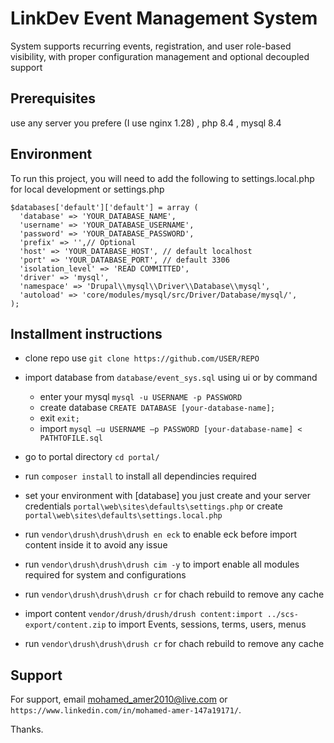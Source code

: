 
# LinkDev Event Management System

System supports recurring events, registration, and user role-based visibility, with proper configuration 
management and optional decoupled support

## Prerequisites
use any server you prefere (I use nginx 1.28) , php 8.4 , mysql 8.4

## Environment

To run this project, you will need to add the following to settings.local.php for local development or settings.php

```
$databases['default']['default'] = array (
  'database' => 'YOUR_DATABASE_NAME',
  'username' => 'YOUR_DATABASE_USERNAME',
  'password' => 'YOUR_DATABASE_PASSWORD',
  'prefix' => '',// Optional
  'host' => 'YOUR_DATABASE_HOST', // default localhost
  'port' => 'YOUR_DATABASE_PORT', // default 3306
  'isolation_level' => 'READ COMMITTED',
  'driver' => 'mysql',
  'namespace' => 'Drupal\\mysql\\Driver\\Database\\mysql',
  'autoload' => 'core/modules/mysql/src/Driver/Database/mysql/',
);
```

## Installment instructions

- clone repo use ` git clone https://github.com/USER/REPO `

- import database from `database/event_sys.sql` using ui or by command 
  - enter your mysql `mysql -u USERNAME -p PASSWORD` 
  - create database `CREATE DATABASE [your-database-name];`
  - exit `exit;`
  - import `mysql –u USERNAME –p PASSWORD [your-database-name] < PATHTOFILE.sql`

- go to portal directory `cd portal/`

- run `composer install` to install all dependincies required 

- set your environment with [database] you just create and your server credentials `portal\web\sites\defaults\settings.php` or create `portal\web\sites\defaults\settings.local.php`

- run `vendor\drush\drush\drush en eck` to enable eck before import content inside it to avoid any issue 

- run `vendor\drush\drush\drush cim -y` to import enable all modules required for system and configurations

- run `vendor\drush\drush\drush cr` for chach rebuild to remove any cache

- import content `vendor/drush/drush/drush content:import ../scs-export/content.zip` to import Events, sessions, terms, users, menus

- run `vendor\drush\drush\drush cr` for chach rebuild to remove any cache

## Support

For support, email mohamed_amer2010@live.com or `https://www.linkedin.com/in/mohamed-amer-147a19171/`.

Thanks.
